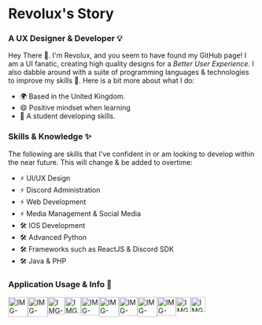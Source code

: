 <h1>Revolux's Story</h1>
<h3>A UX Designer & Developer 💡</h3>
<p>Hey There 👋. I'm Revolux, and you seem to have found my GitHub page! I am a UI fanatic, creating high quality designs for a  <i>Better User Experience.</i> I also dabble around with a suite of programming languages & technologies to improve my skills 💪. Here is a bit more about what I do:</p>
<ul>
<li>🌍 Based in the United Kingdom.</li>
<li>😄 Positive mindset when learning</li>
<li>📖 A student developing skills.</li>
</ul>

<h3>Skills & Knowledge ✨</h3>
<p>The following are skills that I've confident in or am looking to develop within the near future. This will change & be added to overtime:</p>
<ul>
<li>⚡️ UI/UX Design</li>
<li>⚡️ Discord Administration</li>
<li>⚡️ Web Development</li>
<li>⚡️ Media Management & Social Media</li>
<li>🛠️ IOS Development</li>
<li>🛠️ Advanced Python</li>
<li>🛠️ Frameworks such as ReactJS & Discord SDK</li>
<li>🛠️ Java & PHP</li>
</ul>

<h3>Application Usage & Info 📝</h3>
<div style="display: flex; width: 100%;">
<img src="https://i.ibb.co/SwD05wC/IMG-0913.png" alt="IMG-0913" border="0" width="40px" height="40px">
<img src="https://i.ibb.co/8dQspFR/IMG-0914.webp" alt="IMG-0914" border="0" width="40px" height="40px" margin-left="6px">
<img src="https://i.ibb.co/y0S7Rcy/IMG-0915.png" alt="IMG-0915" border="0" width="35px" height="35px" margin-left="6px">
<img src="https://i.ibb.co/vQJ2WV5/IMG-0923.png" alt="IMG-0923" border="0" width="33px" height="33px" margin-left="6px">
<img src="https://i.ibb.co/6Wy9yvg/IMG-0924.png" alt="IMG-0924" border="0" width="37px" height="37px" margin-left="6px">
<br>
<img src="https://i.ibb.co/nk2H2JS/IMG-0916.png" alt="IMG-0916" border="0" width="40px" height="40px" margin-left="6px">
<img src="https://i.ibb.co/qdFCTdt/IMG-0917.png" alt="IMG-0917" border="0" width="38px" height="38px" margin-left="6px">
<img src="https://i.ibb.co/qsZ6F5J/IMG-0918.png" alt="IMG-0918" border="0" width="40px" height="40px" margin-left="6px">
<img src="https://i.ibb.co/DW2j5Yw/IMG-0920.webp" alt="IMG-0920" border="0" width="38px" height="38px" margin-left="6px">
<img src="https://i.ibb.co/qgNRDGP/IMG-0926.png" alt="IMG-0925" border="0" width="30px" height="30px" margin-left="6px">
<img src="https://i.ibb.co/rFwxr08/IMG-0927.png" alt="IMG-0927" border="0" width="30px" height="30px" margin-left="6px">
</div>